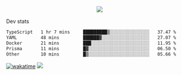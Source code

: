 <h3 align="center">
  <a href="https://github.com/spoopy2023">
      <img src="https://github-profile-trophy.vercel.app/?username=Spoopy2023&no-bg=true&no-frame=true">
  </a>
</h3>

Dev stats
<!--START_SECTION:waka-->

```txt
TypeScript   1 hr 7 mins     █████████▒░░░░░░░░░░░░░░░   37.47 %
YAML         48 mins         ██████▓░░░░░░░░░░░░░░░░░░   27.07 %
Docker       21 mins         ███░░░░░░░░░░░░░░░░░░░░░░   11.95 %
Prisma       11 mins         █▓░░░░░░░░░░░░░░░░░░░░░░░   06.50 %
Other        10 mins         █▒░░░░░░░░░░░░░░░░░░░░░░░   05.66 %
```

<!--END_SECTION:waka-->
[![wakatime](https://wakatime.com/badge/user/018ece4c-ff65-47b1-86a2-26e4e720c978.svg)](https://wakatime.com/@mac_g)
<img src="https://camo.githubusercontent.com/935c1e1091fb0ce9d975d06263ed4bc014721cd7e52b557f59b07c85da01afe3/68747470733a2f2f6b6f6d617265762e636f6d2f67687076632f3f757365726e616d653d5843726166744d616e3532266c6162656c3d566965777326636f6c6f723d626c7565267374796c653d706c6173746963">
